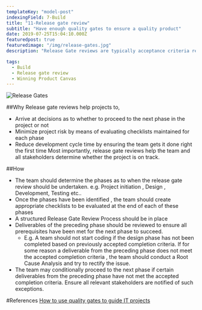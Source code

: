 ```yaml
---
templateKey: "model-post"
indexingField: 7-Build
title: "11-Release gate review"
subtitle: "Have enough quality gates to ensure a quality product"
date: 2019-07-25T15:04:10.000Z
featuredpost: true
featuredimage: "/img/release-gates.jpg"
description: "Release Gate reviews are typically acceptance criteria reviews with predefined quality criteria that a project must meet in order to proceed from one stage of its lifecycle to the next."

tags:
  - Build
  - Release gate review
  - Winning Product Canvas
---
```


![Release Gates](/img/release-gates.jpg)

##Why
Release gate reviews help projects to,

- Arrive at decisions as to whether to proceed to the next phase in the project or not
- Minimize project risk by means of evaluating checklists maintained for each phase
- Reduce development cycle time by ensuring the team gets it done right the first time
  Most importantly, release gate reviews help the team and all stakeholders determine whether the project is on track.

##How

- The team should determine the phases as to when the release gate review should be undertaken. e.g. Project initiation , Design , Development, Testing etc..
- Once the phases have been identified , the team should create appropriate checklists to be evaluated at the end of each of these phases
- A structured Release Gate Review Process should be in place
- Deliverables of the preceding phase should be reviewed to ensure all prerequisites have been met for the next phase to succeed.
  - E.g. A team should not start coding if the design phase has not been completed based on previously accepted completion criteria.
    If for some reason a deliverable from the preceding phase does not meet the accepted completion criteria , the team should conduct a Root Cause Analysis and try to rectify the issue.
- The team may conditionally proceed to the next phase if certain deliverables from the preceding phase have not met the accepted completion criteria. Ensure all relevant stakeholders are notified of such exceptions. 

#References
[How to use quality gates to guide IT projects](https://www.techrepublic.com/article/how-to-use-quality-gates-to-guide-it-projects/)
